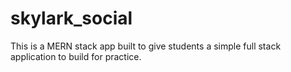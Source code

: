 # skylark_social
This is a MERN stack app built to give students a simple full stack application to build for practice.
